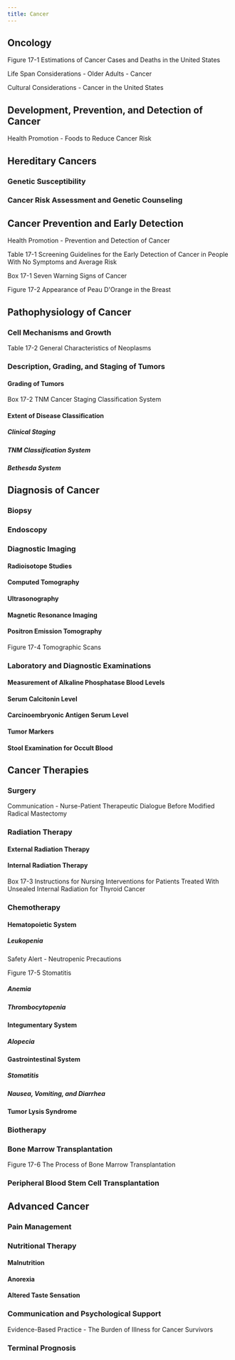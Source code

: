 ```yaml
---
title: Cancer
---
```

## Oncology
Figure 17-1 Estimations of Cancer Cases and Deaths in the United States

Life Span Considerations - Older Adults - Cancer

Cultural Considerations - Cancer in the United States

## Development, Prevention, and Detection of Cancer

Health Promotion - Foods to Reduce Cancer Risk

## Hereditary Cancers
### Genetic Susceptibility
### Cancer Risk Assessment and Genetic Counseling
## Cancer Prevention and Early Detection

Health Promotion - Prevention and Detection of Cancer

Table 17-1 Screening Guidelines for the Early Detection of Cancer in People With No Symptoms and Average Risk

Box 17-1 Seven Warning Signs of Cancer

Figure 17-2 Appearance of Peau D'Orange in the Breast

## Pathophysiology of Cancer
### Cell Mechanisms and Growth
Table 17-2 General Characteristics of Neoplasms
### Description, Grading, and Staging of Tumors
#### Grading of Tumors
Box 17-2 TNM Cancer Staging Classification System
#### Extent of Disease Classification
##### Clinical Staging
##### TNM Classification System
##### Bethesda System
## Diagnosis of Cancer
### Biopsy
### Endoscopy
### Diagnostic Imaging
#### Radioisotope Studies
#### Computed Tomography
#### Ultrasonography
#### Magnetic Resonance Imaging
#### Positron Emission Tomography
Figure 17-4 Tomographic Scans
### Laboratory and Diagnostic Examinations
#### Measurement of Alkaline Phosphatase Blood Levels
#### Serum Calcitonin Level
#### Carcinoembryonic Antigen Serum Level
#### Tumor Markers
#### Stool Examination for Occult Blood
## Cancer Therapies
### Surgery
Communication - Nurse-Patient Therapeutic Dialogue Before Modified Radical Mastectomy
### Radiation Therapy
#### External Radiation Therapy
#### Internal Radiation Therapy
Box 17-3 Instructions for Nursing Interventions for Patients Treated With Unsealed Internal Radiation for Thyroid Cancer
### Chemotherapy
#### Hematopoietic System
##### Leukopenia
Safety Alert - Neutropenic Precautions

Figure 17-5 Stomatitis

##### Anemia
##### Thrombocytopenia
#### Integumentary System
##### Alopecia
#### Gastrointestinal System
##### Stomatitis
##### Nausea, Vomiting, and Diarrhea
#### Tumor Lysis Syndrome
### Biotherapy
### Bone Marrow Transplantation
Figure 17-6 The Process of Bone Marrow Transplantation
### Peripheral Blood Stem Cell Transplantation
## Advanced Cancer
### Pain Management
### Nutritional Therapy
#### Malnutrition
#### Anorexia
#### Altered Taste Sensation
### Communication and Psychological Support
Evidence-Based Practice - The Burden of Illness for Cancer Survivors
### Terminal Prognosis
